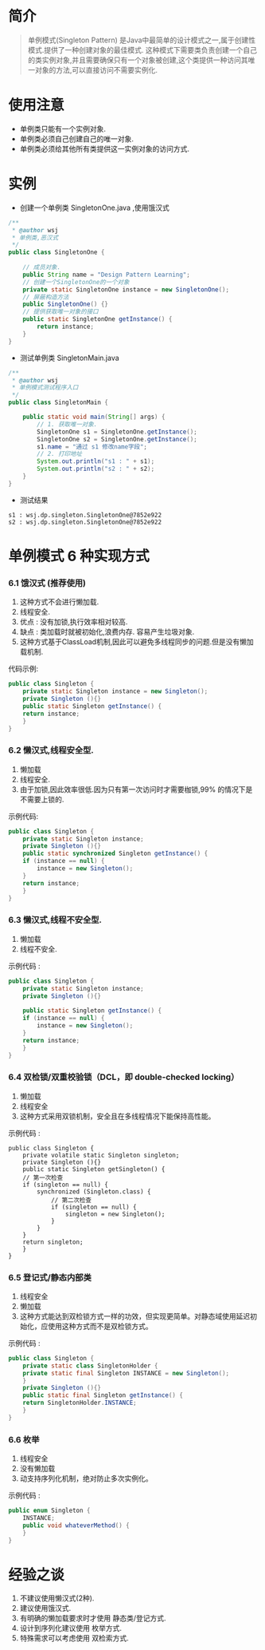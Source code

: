 # 简介
> 单例模式(Singleton Pattern) 是Java中最简单的设计模式之一,属于创建性模式.提供了一种创建对象的最佳模式.
> 这种模式下需要类负责创建一个自己的类实例对象,并且需要确保只有一个对象被创建,这个类提供一种访问其唯一对象的方法,可以直接访问不需要实例化.

# 使用注意
- 单例类只能有一个实例对象.
- 单例类必须自己创建自己的唯一对象.
- 单例类必须给其他所有类提供这一实例对象的访问方式.

# 实例
- 创建一个单例类 SingletonOne.java ,使用饿汉式

```java
/**
 * @author wsj
 * 单例类,恶汉式
 */
public class SingletonOne {
	
	// 成员对象.
	public String name = "Design Pattern Learning";
	// 创建一个SingletonOne的一个对象
	private static SingletonOne instance = new SingletonOne();
	// 屏蔽构造方法
	public SingletonOne() {}
	// 提供获取唯一对象的接口
	public static SingletonOne getInstance() {
		return instance;
	}
}
```

- 测试单例类 SingletonMain.java
```java
/**
 * @author wsj
 * 单例模式测试程序入口
 */
public class SingletonMain {

	public static void main(String[] args) {
		// 1. 获取唯一对象.
		SingletonOne s1 = SingletonOne.getInstance();
		SingletonOne s2 = SingletonOne.getInstance();
		s1.name = "通过 s1 修改name字段";
		// 2. 打印地址
		System.out.println("s1 : " + s1);
		System.out.println("s2 : " + s2);
	}
}
```

- 测试结果
```
s1 : wsj.dp.singleton.SingletonOne@7852e922
s2 : wsj.dp.singleton.SingletonOne@7852e922
```



# 单例模式 6 种实现方式


### 6.1 饿汉式 (推荐使用)
1. 这种方式不会进行懒加载.
2. 线程安全.
3. 优点 : 没有加锁,执行效率相对较高.
4. 缺点 : 类加载时就被初始化,浪费内存. 容易产生垃圾对象.
5. 这种方式基于ClassLoad机制,因此可以避免多线程同步的问题.但是没有懒加载机制.

代码示例:

```java
public class Singleton {  
    private static Singleton instance = new Singleton();  
    private Singleton (){}  
    public static Singleton getInstance() {  
    return instance;  
    }  
}  
```

### 6.2 懒汉式,线程安全型.
1. 懒加载
2. 线程安全.
3. 由于加锁,因此效率很低.因为只有第一次访问时才需要枷锁,99% 的情况下是不需要上锁的.

示例代码:
```java
public class Singleton {  
    private static Singleton instance;  
    private Singleton (){}  
    public static synchronized Singleton getInstance() {  
    if (instance == null) {  
        instance = new Singleton();  
    }  
    return instance;  
    }  
} 
```
### 6.3 懒汉式,线程不安全型.
1. 懒加载
2. 线程不安全.

示例代码 : 
```java
public class Singleton {  
    private static Singleton instance;  
    private Singleton (){}  
  
    public static Singleton getInstance() {  
    if (instance == null) {  
        instance = new Singleton();  
    }  
    return instance;  
    }  
}  
```


### 6.4 双检锁/双重校验锁（DCL，即 double-checked locking）
1. 懒加载
2. 线程安全
3. 这种方式采用双锁机制，安全且在多线程情况下能保持高性能。

示例代码 :
```
public class Singleton {  
    private volatile static Singleton singleton;  
    private Singleton (){}  
    public static Singleton getSingleton() { 
    // 第一次检查 
    if (singleton == null) {  
        synchronized (Singleton.class) {  
            // 第二次检查
        	if (singleton == null) {  
            	singleton = new Singleton();  
        	}  
        }  
    }  
    return singleton;  
    }  
} 
```
### 6.5 登记式/静态内部类

1. 线程安全
2. 懒加载
3. 这种方式能达到双检锁方式一样的功效，但实现更简单。对静态域使用延迟初始化，应使用这种方式而不是双检锁方式。

示例代码 :
```java
public class Singleton {  
    private static class SingletonHolder {  
    private static final Singleton INSTANCE = new Singleton();  
    }  
    private Singleton (){}  
    public static final Singleton getInstance() {  
    return SingletonHolder.INSTANCE;  
    }  
}  
```
### 6.6 枚举
1. 线程安全
2. 没有懒加载
3. 动支持序列化机制，绝对防止多次实例化。

示例代码 : 
```java
public enum Singleton {  
    INSTANCE;  
    public void whateverMethod() {  
    }  
} 
```

# 经验之谈
1. 不建议使用懒汉式(2种).
2. 建议使用饿汉式.
3. 有明确的懒加载要求时才使用 静态类/登记方式.
4. 设计到序列化建议使用 枚举方式.
5. 特殊需求可以考虑使用 双检索方式.





































































